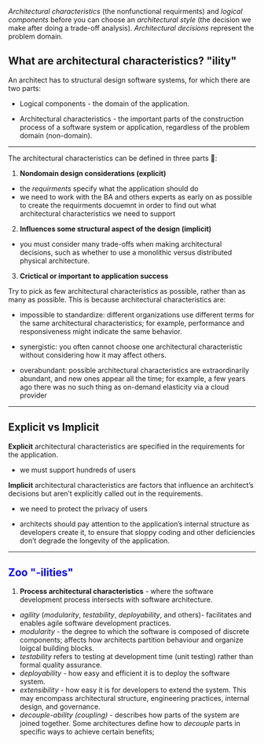 _Architectural characteristics_ (the nonfunctional requirments) and _logical components_ before you can choose an _architectural style_ (the decision we make after doing a trade-off analysis). _Architectural decisions_ represent the problem domain.

## What are architectural characteristics? "ility"

An architect has to structural design software systems, for which there are two parts:

- Logical components - the domain of the application.

- Architectural characteristics - the important parts of the construction process of a software system or application, regardless of the problem domain (non-domain).

---

The architectural characteristics can be defined in three parts 🔺:

1. **Nondomain design considerations (explicit)**

- the _requirments_ specify what the application should do
- we need to work with the BA and others experts as early on as possible to create the requirments docuemnt in order to find out what architectural characteristics we need to support

2. **Influences some structural aspect of the design (implicit)**

 - you must consider many trade-offs when making architectural decisions, such as whether to use a monolithic versus distributed physical architecture.

3. **Crictical or important to application success**

Try to pick as few architectural characteristics as possible, rather than as many as possible. This is because architectural characteristics are:

- impossible to standardize: different organizations use different terms for the same architectural
characteristics; for example, performance and responsiveness might indicate the same behavior.

- synergistic: you often cannot choose one architectural characteristic without considering how it may affect others.

- overabundant: possible architectural characteristics are extraordinarily abundant, and new ones appear all the time; for example, a few years ago there was no such thing as on-demand elasticity via a cloud provider

---

## Explicit vs Implicit

**Explicit** architectural characteristics are specified in the requirements for the application.
- we must support hundreds of users

**Implicit** architectural characteristics are factors that influence an architect’s decisions but aren’t explicitly called out in the requirements.
- we need to protect the privacy of users

- architects should pay attention to the application’s internal structure as developers create it, to ensure that sloppy coding and other deficiencies don’t degrade the longevity of the application.

---
## <span style="color:blue">Zoo "-ilities"</span>

1. **Process architectural characteristics** - where the software development process intersects with software architecture. 


- _agility_ (_modularity_, _testability_, _deployability_, and others)- facilitates and enables agile software development practices.
- _modularity_ - the degree to which the software is composed of discrete components; affects how architects partition behaviour and organize loigcal building blocks.
- _testability_  refers to testing at development time (unit testing) rather than formal quality assurance.
- _deployability_ - how easy and efficient it is to deploy the software system.
- _extensibility_ - how easy it is for developers to extend the system. This may encompass architectural structure, engineering practices, internal design, and governance.
- _decouple-ability (coupling)_ - describes how parts of the system are joined together. Some architectures define how to _decouple_  parts in specific ways to achieve certain benefits;